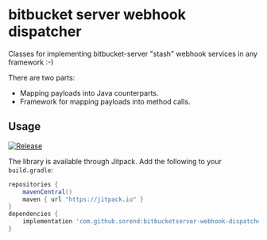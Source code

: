 # bitbucket server webhook dispatcher

Classes for implementing bitbucket-server "stash" webhook services in any framework :-)

There are two parts:
* Mapping payloads into Java counterparts.
* Framework for mapping payloads into method calls.

## Usage

[![Release](https://jitpack.io/v/sorend/bitbucketserver-webhook-dispatcher.svg)](https://jitpack.io/#sorend/bitbucketserver-webhook-dispatcher)

The library is available through Jitpack. Add the following to your `build.gradle`:
```groovy
repositories {
    mavenCentral()
    maven { url "https://jitpack.io" }
}
dependencies {
    implementation 'com.github.sorend:bitbucketserver-webhook-dispatcher:VERSION'
}
```

